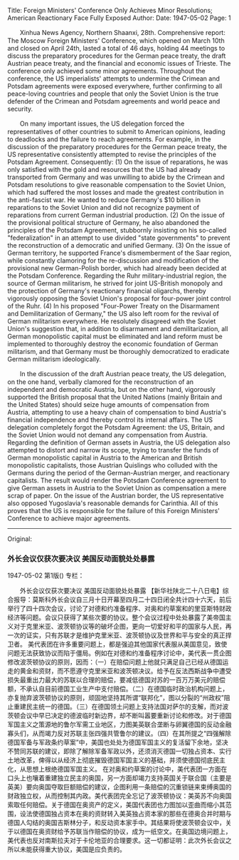 Title: Foreign Ministers' Conference Only Achieves Minor Resolutions; American Reactionary Face Fully Exposed
Author:
Date: 1947-05-02
Page: 1

　　Xinhua News Agency, Northern Shaanxi, 28th. Comprehensive report: The Moscow Foreign Ministers' Conference, which opened on March 10th and closed on April 24th, lasted a total of 46 days, holding 44 meetings to discuss the preparatory procedures for the German peace treaty, the draft Austrian peace treaty, and the financial and economic issues of Trieste. The conference only achieved some minor agreements. Throughout the conference, the US imperialists' attempts to undermine the Crimean and Potsdam agreements were exposed everywhere, further confirming to all peace-loving countries and people that only the Soviet Union is the true defender of the Crimean and Potsdam agreements and world peace and security.

　　On many important issues, the US delegation forced the representatives of other countries to submit to American opinions, leading to deadlocks and the failure to reach agreements. For example, in the discussion of the preparatory procedures for the German peace treaty, the US representative consistently attempted to revise the principles of the Potsdam Agreement. Consequently: (1) On the issue of reparations, he was only satisfied with the gold and resources that the US had already transported from Germany and was unwilling to abide by the Crimean and Potsdam resolutions to give reasonable compensation to the Soviet Union, which had suffered the most losses and made the greatest contribution in the anti-fascist war. He wanted to reduce Germany's $10 billion in reparations to the Soviet Union and did not recognize payment of reparations from current German industrial production. (2) On the issue of the provisional political structure of Germany, he also abandoned the principles of the Potsdam Agreement, stubbornly insisting on his so-called "federalization" in an attempt to use divided "state governments" to prevent the reconstruction of a democratic and unified Germany. (3) On the issue of German territory, he supported France's dismemberment of the Saar region, while constantly clamoring for the re-discussion and modification of the provisional new German-Polish border, which had already been decided at the Potsdam Conference. Regarding the Ruhr military-industrial region, the source of German militarism, he strived for joint US-British monopoly and the protection of Germany's reactionary financial oligarchs, thereby vigorously opposing the Soviet Union's proposal for four-power joint control of the Ruhr. (4) In his proposed "Four-Power Treaty on the Disarmament and Demilitarization of Germany," the US also left room for the revival of German militarism everywhere. He resolutely disagreed with the Soviet Union's suggestion that, in addition to disarmament and demilitarization, all German monopolistic capital must be eliminated and land reform must be implemented to thoroughly destroy the economic foundation of German militarism, and that Germany must be thoroughly democratized to eradicate German militarism ideologically.

　　In the discussion of the draft Austrian peace treaty, the US delegation, on the one hand, verbally clamored for the reconstruction of an independent and democratic Austria, but on the other hand, vigorously supported the British proposal that the United Nations (mainly Britain and the United States) should seize huge amounts of compensation from Austria, attempting to use a heavy chain of compensation to bind Austria's financial independence and thereby control its internal affairs. The US delegation completely forgot the Potsdam Agreement: the US, Britain, and the Soviet Union would not demand any compensation from Austria. Regarding the definition of German assets in Austria, the US delegation also attempted to distort and narrow its scope, trying to transfer the funds of German monopolistic capital in Austria to the American and British monopolistic capitalists, those Austrian Quislings who colluded with the Germans during the period of the German-Austrian merger, and reactionary capitalists. The result would render the Potsdam Conference agreement to give German assets in Austria to the Soviet Union as compensation a mere scrap of paper. On the issue of the Austrian border, the US representative also opposed Yugoslavia's reasonable demands for Carinthia. All of this proves that the US is responsible for the failure of this Foreign Ministers' Conference to achieve major agreements.



<hr /> 

Original: 


### 外长会议仅获次要决议  美国反动面貌处处暴露

1947-05-02
第1版()
专栏：

　　外长会议仅获次要决议  美国反动面貌处处暴露
    【新华社陕北二十八日电】综合报导：莫斯科外长会议自三月十日开幕至四月二十四日闭全共计四十六天，前后举行了四十四次会议，讨论了对德和约准备程序、对奥和约草案和的里亚斯特财政经济等问题。会议只获得了某些次要的协议。整个会议过程中处处暴露了美帝国主义对于克里米亚、波茨顿协议等的破坏企图，更向一切爱好和平的国家与人民，再一次的证实，只有苏联才是维护克里米亚、波茨顿协议及世界和平与安全的真正捍卫者。
    美代表团在许多重要问题上，都是强迫其他国家代表服从美国意见，致使问题无法获致协议而陷于僵局。例如在对德和约准备程序讨论中，美代表一贯企图修改波茨顿协议的原则，因而：（一）在赔偿问题上他就只满足自己已经从德国运走的黄金和资财，而不愿遵守克里米亚和波茨顿决议。给予在反法西斯战争中遭受损失最重出力最大的苏联以合理的赔偿，要减低德国对苏的一百万万美元的赔偿额，不承认自目前德国工业生产中支付赔偿。（二）在德国临时政治机构问题上，亦复抛弃波茨顿协议的原则，顽固地坚持其所谓“联邦化”，图以分裂的“州政权”阻止重建民主统一的德国。（三）在德国领土问题上支持法国对萨尔的支解，而对波茨顿会议中早已决定的德波临时新边界，却不断叫嚣要重新讨论和修改。对于德国军国主义之策源地的鲁尔军需工业地区，力图美英联合垄断与卵翼德国的反动金融寡头们，从而竭力反对苏联主张四强共管鲁尔的建议。（四）在其所提之“四强解除德国军备与军政条约草案”中，美国也处处为德国军国主义的复活留下余地，坚决不赞同苏联的建议，即除了解除军备军政以外，还须消灭德国一切独占资本、实行土地改革，俾得以从经济上彻底摧毁德国军国主义的基础，并须使德国彻底民主化，从思想上根绝德国军国主义。
    在对奥和约草案的讨论中，美代表团一方面在口头上也嚷着重建独立民主的奥国，另一方面却竭力支持英国关于联合国（主要是英美）要向奥国夺取巨额赔偿的建议，企图利用一条赔偿的沉重锁链来束缚奥国的财政独立权，从而控制其内政。美代表团完全忘记了波茨顿协议：美英苏不向奥国索取任何赔偿。关于德国在奥资产的定义，美国代表团也力图加以歪曲而缩小其范围，设法使德国独占资本在奥的资财转入美英独占资本家的那些在德奥合并时期与德国人勾结的奥国吉斯林分子，和反动资本家手中。其结果将使波茨顿会议中，关于以德国在奥资财给予苏联当作赔偿的协议，成为一纸空文。在奥国边境问题上，美代表也反对南斯拉夫对于卡伦地亚的合理要求。这一切都证明：此次外长会议之所以未能获得重大协议，美国是应负责的。

